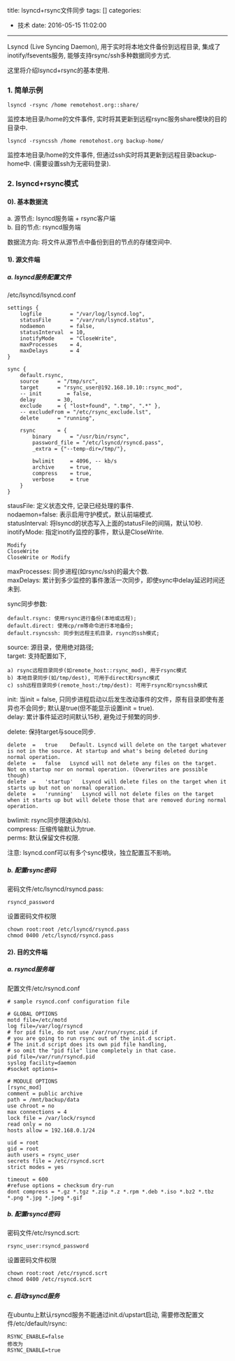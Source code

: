 title: lsyncd+rsync文件同步
tags: []
categories:
  - 技术
date: 2016-05-15 11:02:00
---
Lsyncd (Live Syncing Daemon), 用于实时将本地文件备份到远程目录, 集成了inotify/fsevents服务, 能够支持rsync/ssh多种数据同步方式.
 
这里将介绍lsyncd+rsync的基本使用.

### 1. 简单示例
```
lsyncd -rsync /home remotehost.org::share/
```
监控本地目录/home的文件事件, 实时将其更新到远程rsync服务share模块的目的目录中.
```
lsyncd -rsyncssh /home remotehost.org backup-home/
```
监控本地目录/home的文件事件, 但通过ssh实时将其更新到远程目录backup-home中. (需要设置ssh为无密码登录).
 
### 2. lsyncd+rsync模式 

#### 0). 基本数据流
 
a. 源节点: lsyncd服务端 + rsync客户端  
b. 目的节点: rsyncd服务端

数据流方向: 将文件从源节点中备份到目的节点的存储空间中.
 
 
#### 1). 源文件端
 
##### a. lsyncd服务配置文件
 
/etc/lsyncd/lsyncd.conf
```
settings {
    logfile         = "/var/log/lsyncd.log",
    statusFile      = "/var/run/lsyncd.status",
    nodaemon        = false,
    statusInterval  = 10,
    inotifyMode     = "CloseWrite",
    maxProcesses    = 4,
    maxDelays       = 4
}

sync {
    default.rsync,
    source      = "/tmp/src",
    target      = "rsync_user@192.168.10.10::rsync_mod",
    -- init        = false,
    delay       = 30,
    exclude     = { "lost+found", ".tmp", ".*" },
    -- excludeFrom = "/etc/rsync_exclude.lst",
    delete      = "running",

    rsync       = {
        binary      = "/usr/bin/rsync",
        password_file = "/etc/lsyncd/rsyncd.pass",
        _extra = {"--temp-dir=/tmp/"},

        bwlimit     = 4096, -- kb/s
        archive     = true,
        compress    = true,
        verbose     = true
    }
}
```

stausFile: 定义状态文件, 记录已经处理的事件.  
nodaemon=false: 表示启用守护模式，默认前端模式.  
statusInterval: 将lsyncd的状态写入上面的statusFile的间隔，默认10秒.  
inotifyMode: 指定inotify监控的事件，默认是CloseWrite.  
```
Modify
CloseWrite
CloseWrite or Modify
```
maxProcesses: 同步进程(如rsync/ssh)的最大个数.  
maxDelays: 累计到多少监控的事件激活一次同步，即使sync中delay延迟时间还未到.  

sync同步参数:  
```
default.rsync: 使用rsync进行备份(本地或远程);  
default.direct: 使用cp/rm等命令进行本地备份;  
default.rsyncssh: 同步到远程主机目录，rsync的ssh模式; 
```

source: 源目录，使用绝对路径;  
target: 支持配置如下,  
```
a) rsync远程目录同步(如remote_host::rsync_mod), 用于rsync模式    
b) 本地目录同步(如/tmp/dest), 可用于direct和rsync模式  
c) ssh远程目录同步(remote_host:/tmp/dest): 可用于rsync和rsyncssh模式  
```

init: 当init = false, 只同步进程启动以后发生改动事件的文件，原有目录即使有差异也不会同步; 默认是true(但不能显示设置init = true).  
delay: 累计事件延迟时间默认15秒, 避免过于频繁的同步.

delete: 保持target与souce同步.
```
delete	=	true	Default. Lsyncd will delete on the target whatever is not in the source. At startup and what's being deleted during normal operation.
delete	=	false	Lsyncd will not delete any files on the target. Not on startup nor on normal operation. (Overwrites are possible though)
delete	=	'startup'	Lsyncd will delete files on the target when it starts up but not on normal operation.
delete	=	'running'	Lsyncd will not delete files on the target when it starts up but will delete those that are removed during normal operation.
```
bwlimit: rsync同步限速(kb/s).  
compress: 压缩传输默认为true.  
perms: 默认保留文件权限.  

注意: lsyncd.conf可以有多个sync模块，独立配置互不影响。

##### b. 配置rsync密码

密码文件/etc/lsyncd/rsyncd.pass:
```
rsyncd_password
```

设置密码文件权限
```
chown root:root /etc/lsyncd/rsyncd.pass
chmod 0400 /etc/lsyncd/rsyncd.pass
```

#### 2). 目的文件端

##### a. rsyncd服务端
配置文件/etc/rsyncd.conf
```
# sample rsyncd.conf configuration file

# GLOBAL OPTIONS
motd file=/etc/motd
log file=/var/log/rsyncd
# for pid file, do not use /var/run/rsync.pid if
# you are going to run rsync out of the init.d script.
# The init.d script does its own pid file handling,
# so omit the "pid file" line completely in that case.
pid file=/var/run/rsyncd.pid
syslog facility=daemon
#socket options=

# MODULE OPTIONS
[rsync_mod]
comment = public archive
path = /mnt/backup/data
use chroot = no
max connections = 4
lock file = /var/lock/rsyncd
read only = no
hosts allow = 192.168.0.1/24

uid = root
gid = root
auth users = rsync_user
secrets file = /etc/rsyncd.scrt
strict modes = yes

timeout = 600
#refuse options = checksum dry-run
dont compress = *.gz *.tgz *.zip *.z *.rpm *.deb *.iso *.bz2 *.tbz *.png *.jpg *.jpeg *.gif

```

##### b. 配置rsyncd密码

密码文件/etc/rsyncd.scrt:
```
rsync_user:rsyncd_password
```

设置密码文件权限
```
chown root:root /etc/rsyncd.scrt
chmod 0400 /etc/rsyncd.scrt
```

##### c. 启动rsyncd服务
在ubuntu上默认rsyncd服务不能通过init.d/upstart启动, 需要修改配置文件/etc/default/rsync:
```
RSYNC_ENABLE=false
修改为
RSYNC_ENABLE=true
```
